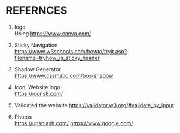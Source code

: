 # REFERNCES

1. logo  
~~Using https://www.canva.com/~~

2. Sticky Navigation  
https://www.w3schools.com/howto/tryit.asp?filename=tryhow_js_sticky_header 

3. Shadow Generator  
https://www.cssmatic.com/box-shadow

4. Icon, Website logo  
https://icons8.com/

3. Validated the website 
https://validator.w3.org/#validate_by_input

4. Photos  
https://unsplash.com/
https://www.google.com/



